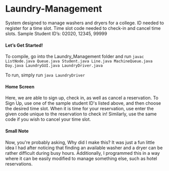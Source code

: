 # Laundry-Management
System designed to manage washers and dryers for a college. ID needed to register for a time slot. Time slot code needed to check-in and cancel time slots.
Sample Student ID’s: 02020, 12345, 99999

#### Let’s Get Started!
To compile, go into the Laundry_Management folder and run `javac ListNode.java Queue.java Student.java Line.java MachineQueue.java Day.java LaundryGUI.java LaundryDriver.java`

To run, simply run `java LaundryDriver`

#### Home Screen
Here, we are able to sign up, check in, as well as cancel a reservation. To Sign Up, use one of the sample student ID's listed above, and then choose the desired time slot. When it is time for your reservation, use enter the given code unique to the reservation to check in! Similarly, use the same code if you wish to cancel your time slot.

#### Small Note
Now, you're probably asking, Why did I make this? It was just a fun little idea I had after noticing that finding an available washer and a dryer can be rather difficult during busy hours. Additionally, I programmed this in a way where it can be easily modified to manage something else, such as hotel reservations. 